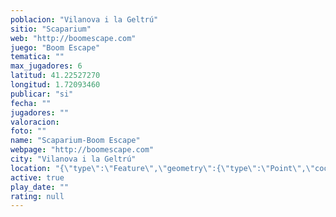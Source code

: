 ```yaml
---
poblacion: "Vilanova i la Geltrú"
sitio: "Scaparium"
web: "http://boomescape.com"
juego: "Boom Escape"
tematica: ""
max_jugadores: 6
latitud: 41.22527270
longitud: 1.72093460
publicar: "si"
fecha: ""
jugadores: ""
valoracion: 
foto: ""
name: "Scaparium-Boom Escape"
webpage: "http://boomescape.com"
city: "Vilanova i la Geltrú"
location: "{\"type\":\"Feature\",\"geometry\":{\"type\":\"Point\",\"coordinates\":[1.7209346,41.2252727]}}"
active: true
play_date: ""
rating: null
---
```

